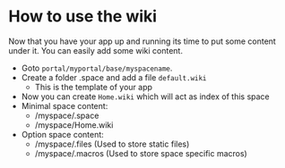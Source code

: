 How to use the wiki
===================

Now that you have your app up and running its time to put some content
under it. You can easily add some wiki content.

-   Goto `portal/myportal/base/myspacename`.
-   Create a folder .space and add a file `default.wiki`
    -   This is the template of your app
-   Now you can create `Home.wiki` which will act as index of this space
-   Minimal space content:
    -   /myspace/.space
    -   /myspace/Home.wiki
-   Option space content:
    -   /myspace/.files (Used to store static files)
    -   /myspace/.macros (Used to store space specific macros)
